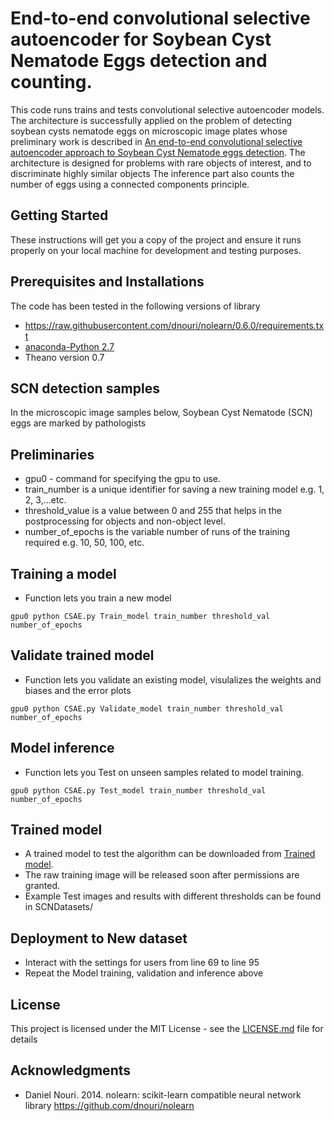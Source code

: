 # End-to-end convolutional selective autoencoder for Soybean Cyst Nematode Eggs detection and counting.

This code runs trains and tests convolutional selective autoencoder models. The architecture is successfully applied on the problem of detecting soybean cysts nematode eggs on microscopic image plates whose preliminary work is described in [An end-to-end convolutional selective autoencoder
approach to Soybean Cyst Nematode eggs detection](https://arxiv.org/pdf/1603.07834.pdf). The architecture is designed for problems with rare objects of interest, and to discriminate highly similar objects  The inference part also counts the number of eggs using a connected components principle.

## Getting Started

These instructions will get you a copy of the project and ensure it runs properly on your local machine for development and testing purposes.

## Prerequisites and Installations

The code has been tested in the following versions of library
* https://raw.githubusercontent.com/dnouri/nolearn/0.6.0/requirements.txt
* [anaconda-Python 2.7](https://conda.io/docs/user-guide/install/index.html)
* Theano version 0.7

## SCN detection samples
In the microscopic image samples below, Soybean Cyst Nematode (SCN) eggs are marked by pathologists


## Preliminaries

* gpu0 - command for specifying the gpu to use. 
* train_number is a unique identifier for saving a new training model e.g. 1, 2, 3,...etc. 
* threshold_value is a value between 0 and 255 that helps in the postprocessing for objects and non-object level.
* number_of_epochs is the variable number of runs of the training required e.g. 10, 50, 100, etc.

## Training a model
* Function lets you train a new model
```
gpu0 python CSAE.py Train_model train_number threshold_val number_of_epochs
```

## Validate trained model
* Function lets you validate an existing model, visulalizes the weights and biases and the error plots 
```
gpu0 python CSAE.py Validate_model train_number threshold_val number_of_epochs
```

## Model inference
* Function lets you Test on unseen samples related to model training.
```
gpu0 python CSAE.py Test_model train_number threshold_val number_of_epochs
```

## Trained model

* A trained model to test the algorithm can be downloaded from [Trained model](https://iastate.box.com/s/u1ddojb3ty9z4fiayeduuwbywuszhdi7).
* The raw training image will be released soon after permissions are granted.
* Example Test images and results with different thresholds can be found in SCNDatasets/
## Deployment to New dataset

* Interact with the settings for users from line 69 to line 95
* Repeat the Model training, validation and inference above

## License

This project is licensed under the MIT License - see the [LICENSE.md](LICENSE.md) file for details

## Acknowledgments

* Daniel Nouri. 2014. nolearn: scikit-learn compatible neural network library https://github.com/dnouri/nolearn


